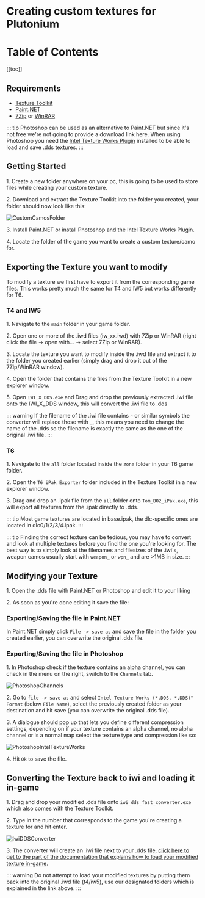 # Creating custom textures for Plutonium

# Table of Contents

[[toc]]

## Requirements

- [Texture Toolkit](https://drive.google.com/file/d/1NEEvbvLOatItpMIyWyQ9ytkk1bvgKQMD/view?usp=sharing)
- [Paint.NET](https://www.getpaint.net/download.html)
- [7Zip](https://7-zip.org/) or [WinRAR](https://www.rarlab.com/download.htm)

::: tip
Photoshop can be used as an alternative to Paint.NET but since it's not free we're not going to provide a download link here. When using Photoshop you need the [Intel Texture Works Plugin](https://software.intel.com/content/www/us/en/develop/articles/intel-texture-works-plugin.html) installed to be able to load and save .dds textures.
:::

## Getting Started
1\. Create a new folder anywhere on your pc, this is going to be used to store files while creating your custom texture.

2\. Download and extract the Texture Toolkit into the folder you created, your folder should now look like this:

![CustomCamosFolder](https://i.imgur.com/wPdsCNN.png)

3\. Install Paint.NET or install Photoshop and the Intel Texture Works Plugin.

4\. Locate the folder of the game you want to create a custom texture/camo for.

## Exporting the Texture you want to modify
To modify a texture we first have to export it from the corresponding game files. This works pretty much the same for T4 and IW5 but works differently for T6.

### T4 and IW5
1\. Navigate to the `main` folder in your game folder.

2\. Open one or more of the .iwd files (iw_xx.iwd) with 7Zip or WinRAR (right click the file -> open with... -> select 7Zip or WinRAR).

3\. Locate the texture you want to modify inside the .iwd file and extract it to the folder you created earlier (simply drag and drop it out of the 7Zip/WinRAR window).

4\. Open the folder that contains the files from the Texture Toolkit in a new explorer window.

5\. Open `IWI_X_DDS.exe` and Drag and drop the previously extracted .iwi file onto the IWI_X_DDS window, this will convert the .iwi file to .dds

::: warning
If the filename of the .iwi file contains `~` or similar symbols the converter will replace those with `_`, this means you need to change the name of the .dds so the filename is exactly the same as the one of the original .iwi file.
:::

### T6
1\. Navigate to the `all` folder located inside the `zone` folder in your T6 game folder.

2\. Open the `T6 iPak Exporter` folder included in the Texture Toolkit in a new explorer window.

3\. Drag and drop an .ipak file from the `all` folder onto `Tom_BO2_iPak.exe`, this will export all textures from the .ipak directly to .dds.

::: tip
Most game textures are located in base.ipak, the dlc-specific ones are located in dlc0/1/2/3/4.ipak.
:::

::: tip
Finding the correct texture can be tedious, you may have to convert and look at multiple textures before you find the one you're looking for. The best way is to simply look at the filenames and filesizes of the .iwi's, weapon camos usually start with `weapon_` or `wpn_` and are >1MB in size.
:::

## Modifying your Texture
1\. Open the .dds file with Paint.NET or Photoshop and edit it to your liking

2\. As soon as you're done editing it save the file:

### Exporting/Saving the file in Paint.NET
In Paint.NET simply click `File -> save as` and save the file in the folder you created earlier, you can overwrite the original .dds file.

### Exporting/Saving the file in Photoshop
1\. In Photoshop check if the texture contains an alpha channel, you can check in the menu on the right, switch to the `Channels` tab.

![PhotoshopChannels](https://i.imgur.com/XLu1OXu.png)

2\. Go to `file -> save as` and select `Intel Texture Works (*.DDS, *,DDS)" Format` (below `File Name`), select the previously created folder as your destination and hit save (you can overwrite the original .dds file).

3\. A dialogue should pop up that lets you define different compression settings, depending on if your texture contains an alpha channel, no alpha channel or is a normal map select the texture type and compression like so:

![PhotoshopIntelTextureWorks](https://i.imgur.com/pl2Yl5A.png)

4\. Hit `Ok` to save the file.

## Converting the Texture back to iwi and loading it in-game
1\. Drag and drop your modified .dds file onto `iwi_dds_fast_converter.exe` which also comes with the Texture Toolkit.

2\. Type in the number that corresponds to the game you're creating a texture for and hit enter.

![IwiDDSConverter](https://i.imgur.com/lbpMNSK.png)

3\. The converter will create an .iwi file next to your .dds file, [click here to get to the part of the documentation that explains how to load your modified texture in-game](./loading-textures.md).

::: warning
Do not attempt to load your modified textures by putting them back into the original .iwd file (t4/iw5), use our designated folders which is explained in the link above.
:::
